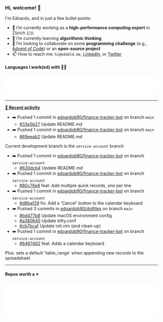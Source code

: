 ### Hi, welcome! 👋 

I'm Edoardo, and in just a few bullet points:

- 🔭 I’m currently working as a **high-performance computing expert** in Zürich 🇨🇭
- 🌱 I’m currently learning **algorithmic thinking**
- 👯 I’m looking to collaborate on some **programming challenge** (e.g., [Advent of Code](https://github.com/edoardob90/aoc2021)) or an **open-source project**
- 📫 How to reach me: `hi@edobld.me`, [LinkedIn](https://linkedin.com/in/edobld), or [Twitter](https://twitter.com/eadweard90)

#### Languages I work(ed) with 👨‍💻

<img src="https://github.com/edoardob90/edoardob90/blob/main/.cache/languages.svg">

---

**[📰 Recent activity](https://github.com/edoardob90)**
* ➡️ Pushed 1 commit in [edoardob90/finance-tracker-bot](https://github.com/edoardob90/finance-tracker-bot) on branch `main`
  * [#33e5b27](https://github.com/edoardob90/finance-tracker-bot/commit/33e5b27) Update README.md
* ➡️ Pushed 1 commit in [edoardob90/finance-tracker-bot](https://github.com/edoardob90/finance-tracker-bot) on branch `main`
  * [#69eeab2](https://github.com/edoardob90/finance-tracker-bot/commit/69eeab2) Update README.md

Current development branch is the `service-account` branch
* ➡️ Pushed 1 commit in [edoardob90/finance-tracker-bot](https://github.com/edoardob90/finance-tracker-bot) on branch `service-account`
  * [#630dcb4](https://github.com/edoardob90/finance-tracker-bot/commit/630dcb4) Update README.md
* ➡️ Pushed 1 commit in [edoardob90/finance-tracker-bot](https://github.com/edoardob90/finance-tracker-bot) on branch `service-account`
  * [#80c76e8](https://github.com/edoardob90/finance-tracker-bot/commit/80c76e8) feat: Add multiple quick records, one per line
* ➡️ Pushed 1 commit in [edoardob90/finance-tracker-bot](https://github.com/edoardob90/finance-tracker-bot) on branch `service-account`
  * [#d8baf29](https://github.com/edoardob90/finance-tracker-bot/commit/d8baf29) fix: Add a &#39;Cancel&#39; button to the calendar keyboard
* ➡️ Pushed 3 commits in [edoardob90/dotfiles](https://github.com/edoardob90/dotfiles) on branch `main`
  * [#bd477b8](https://github.com/edoardob90/dotfiles/commit/bd477b8) Update macOS environment config
  * [#a380645](https://github.com/edoardob90/dotfiles/commit/a380645) Update kitty.conf
  * [#cb7bcaf](https://github.com/edoardob90/dotfiles/commit/cb7bcaf) Update init.vim (and clean-up)
* ➡️ Pushed 1 commit in [edoardob90/finance-tracker-bot](https://github.com/edoardob90/finance-tracker-bot) on branch `service-account`
  * [#6467462](https://github.com/edoardob90/finance-tracker-bot/commit/6467462) feat: Adds a calendar keyboard

Plus: sets a default &#39;table_range&#39;
when appending new records to the spreadsheet


---

#### Repos worth a ⭐

<img src="https://github.com/edoardob90/edoardob90/blob/main/.cache/stars.svg">

<!--
- ⚡ Fun fact: ...
- 🤔 I’m looking for help with ...
- 💬 Ask me about ...
- 🌐 My webpage ...
-->
